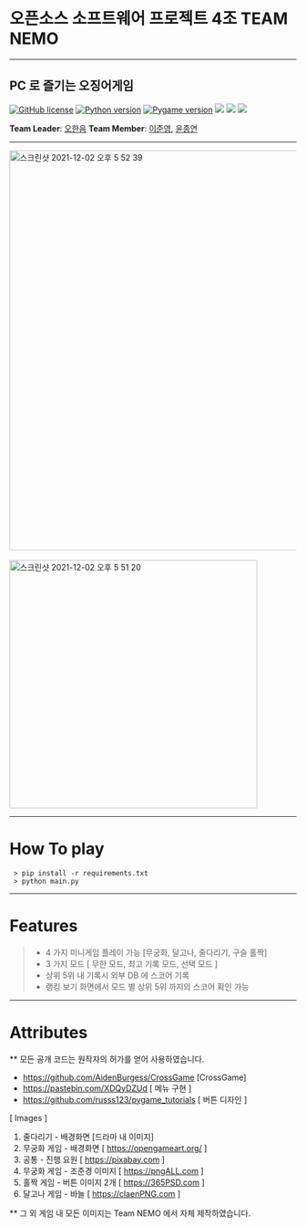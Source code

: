 # 오픈소스 소프트웨어 프로젝트 4조 TEAM NEMO

<hr>

## PC 로 즐기는 오징어게임

[![GitHub license](https://img.shields.io/badge/license-LGPL-lightgrey.svg)](https://github.com/CSID-DGU/2021-2-OSSProj-TeamNEMO-4/blob/master/LICENSE)
[![Python version](https://img.shields.io/badge/python-3.9.0-brightgreen.svg)](https://www.python.org)
[![Pygame version](https://img.shields.io/badge/pygame-2.0.2-yellow.svg)](http://pygame.org)
<img src="https://img.shields.io/badge/MongoDB-47A248?style=flat-square&logo=MongoDB&logoColor=white"/>
<img src="https://img.shields.io/badge/pymongo-9B1FE9?style=flat-square&logo=pymongologoColor=purple"/>
<img src="https://img.shields.io/badge/dnspython-303134?style=flat-square&logo=pymongologoColor=purple"/>

**Team Leader**: [오한음](https://github.com/0hhanum)
**Team Member**: [이준영](https://github.com/JunYoung3682), [윤종연](https://github.com/YJY189)

<hr>

<img width="701" alt="스크린샷 2021-12-02 오후 5 52 39" src="https://user-images.githubusercontent.com/79507291/144389123-dd39fdbb-94f8-4f1f-ad70-8fbcdc896d30.png">

<br>
<br>

<img width="435" alt="스크린샷 2021-12-02 오후 5 51 20" src="https://user-images.githubusercontent.com/79507291/144388930-6508560e-f6fc-4f5e-b199-4bea74ee7579.png">


<hr>

# How To play

```
 > pip install -r requirements.txt
 > python main.py
```

<hr>

# Features

> - 4 가지 미니게임 플레이 가능 [무궁화, 달고나, 줄다리기, 구슬 홀짝]
> - 3 가지 모드 [ 무한 모드, 최고 기록 모드, 선택 모드 ]
> - 상위 5위 내 기록시 외부 DB 에 스코어 기록
> - 랭킹 보기 화면에서 모드 별 상위 5위 까지의 스코어 확인 가능


<hr>

# Attributes

** 모든 공개 코드는 원작자의 허가를 얻어 사용하였습니다.

- https://github.com/AidenBurgess/CrossGame  [CrossGame]
- https://pastebin.com/XDQyDZUd [ 메뉴 구현 ]
- https://github.com/russs123/pygame_tutorials [ 버튼 디자인 ]

[ Images ]

1. 줄다리기 - 배경화면 [드라마 내 이미지]
2. 무궁화 게임 - 배경화면 [ https://opengameart.org/ ]
3. 공통 - 진행 요원 [ https://pixabay.com ]
4. 무궁화 게임 - 조준경 이미지 [ https://pngALL.com ]
5. 홀짝 게임 - 버튼 이미지 2개 [ https://365PSD.com ]
6. 달고나 게임 - 바늘 [ https://claenPNG.com ]

** 그 외 게임 내 모든 이미지는 Team NEMO 에서 자체 제작하였습니다. 